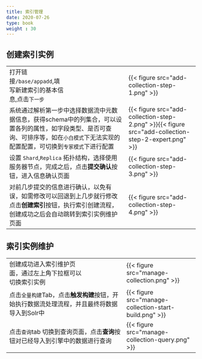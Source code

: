 ```yaml
---
title: 索引管理
date: 2020-07-26
type: book
weight : 30
---
```


## 创建索引实例

|||
|--|--|
| <div style="width:150px"> 打开链接`/base/appadd`,填写新建索引的基本信息,点击`下一步` </div> |{{< figure src="add-collection-step-1.png" >}}|
|系统通过解析第一步中选择数据流中元数据信息，获得schema中的列集合，可以设置各列的属性，如字段类型、是否可查询、可排序等，如在`小白模式`下无法实现的配置配置，可切换到`专家模式`下进行配置 | {{< figure src="add-collection-step-2.png" >}}{{< figure src="add-collection-step-2-expert.png" >}}|
| 设置 `Shard`,`Replica` 拓扑结构，选择使用服务器节点，完成之后，点击**提交确认**按钮，进入信息确认页面 | {{< figure src="add-collection-step-3.png" >}} |
| 对前几步提交的信息进行确认，以免有误，如需修改可以回退到上几步就行修改<br> 点击**创建索引**按钮，执行索引创建流程，创建成功之后会自动跳转到索引实例维护页面 |{{< figure src="add-collection-step-4.png" >}}|

## 索引实例维护

|||
|--|--|
| <div style="width:200px"> 创建成功进入索引维护页面，通过左上角下拉框可以切换索引实例</div>  | {{< figure src="manage-collection.png" >}} |
| 点击`全量构建`Tab，点击**触发构建**按钮，开始执行数据流处理流程，并且最终将数据导入到Solr中 |{{< figure src="manage-collection-start-build.png" >}}  |
| 点击`查询`tab 切换到查询页面，点击**查询**按钮对已经导入到引擎中的数据进行查询| {{< figure src="manage-collection-query.png" >}}  |
